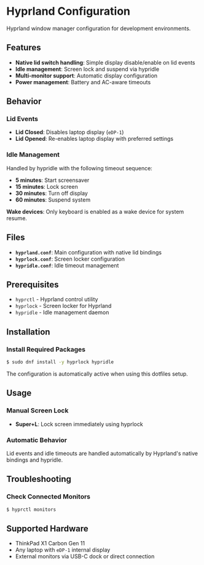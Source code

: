 # Hyprland Configuration

Hyprland window manager configuration for development environments.

## Features

- **Native lid switch handling**: Simple display disable/enable on lid events
- **Idle management**: Screen lock and suspend via hypridle
- **Multi-monitor support**: Automatic display configuration
- **Power management**: Battery and AC-aware timeouts

## Behavior

### Lid Events

- **Lid Closed**: Disables laptop display (`eDP-1`)
- **Lid Opened**: Re-enables laptop display with preferred settings

### Idle Management

Handled by hypridle with the following timeout sequence:
- **5 minutes**: Start screensaver
- **15 minutes**: Lock screen
- **30 minutes**: Turn off display
- **60 minutes**: Suspend system

**Wake devices**: Only keyboard is enabled as a wake device for system resume.

## Files

- **`hyprland.conf`**: Main configuration with native lid bindings
- **`hyprlock.conf`**: Screen locker configuration
- **`hypridle.conf`**: Idle timeout management

## Prerequisites

- `hyprctl` - Hyprland control utility
- `hyprlock` - Screen locker for Hyprland
- `hypridle` - Idle management daemon

## Installation

### Install Required Packages

```bash
$ sudo dnf install -y hyprlock hypridle
```

The configuration is automatically active when using this dotfiles setup.

## Usage

### Manual Screen Lock

- **Super+L**: Lock screen immediately using hyprlock

### Automatic Behavior

Lid events and idle timeouts are handled automatically by Hyprland's native bindings and hypridle.

## Troubleshooting

### Check Connected Monitors

```bash
$ hyprctl monitors
```

## Supported Hardware

- ThinkPad X1 Carbon Gen 11
- Any laptop with `eDP-1` internal display
- External monitors via USB-C dock or direct connection
